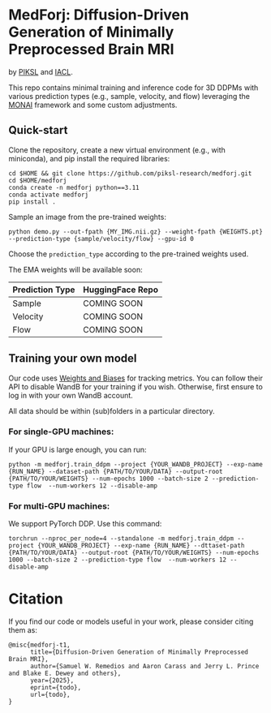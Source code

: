 # MedForj: Diffusion-Driven Generation of Minimally Preprocessed Brain MRI
by [PIKSL](https://piksl-research.github.io/) and [IACL](https://iacl.ece.jhu.edu/).

This repo contains minimal training and inference code for 3D DDPMs with various prediction types (e.g., sample, velocity, and flow) leveraging the [MONAI](https://monai.io/) framework and some custom adjustments.

## Quick-start

Clone the repository, create a new virtual environment (e.g., with miniconda), and pip install the required libraries:
```
cd $HOME && git clone https://github.com/piksl-research/medforj.git
cd $HOME/medforj
conda create -n medforj python==3.11
conda activate medforj
pip install .
```

Sample an image from the pre-trained weights:
```
python demo.py --out-fpath {MY_IMG.nii.gz} --weight-fpath {WEIGHTS.pt} --prediction-type {sample/velocity/flow} --gpu-id 0
```

Choose the `prediction_type` according to the pre-trained weights used.

The EMA weights will be available soon:

| Prediction Type | HuggingFace Repo |
| --- | --- |
| Sample | COMING SOON |
| Velocity | COMING SOON |
| Flow | COMING SOON |

## Training your own model

Our code uses [Weights and Biases](https://wandb.ai/) for tracking metrics. You can follow their API to disable WandB for your training if you wish. Otherwise, first ensure to log in with your own WandB account.

All data should be within (sub)folders in a particular directory. 

### For single-GPU machines:

If your GPU is large enough, you can run:
```
python -m medforj.train_ddpm --project {YOUR_WANDB_PROJECT} --exp-name {RUN_NAME} --dataset-path {PATH/TO/YOUR/DATA} --output-root {PATH/TO/YOUR/WEIGHTS} --num-epochs 1000 --batch-size 2 --prediction-type flow  --num-workers 12 --disable-amp 
```


### For multi-GPU machines:

We support PyTorch DDP. Use this command:

```
torchrun --nproc_per_node=4 --standalone -m medforj.train_ddpm --project {YOUR_WANDB_PROJECT} --exp-name {RUN_NAME} --dttaset-path {PATH/TO/YOUR/DATA} --output-root {PATH/TO/YOUR/WEIGHTS} --num-epochs 1000 --batch-size 2 --prediction-type flow  --num-workers 12 --disable-amp
```

# Citation
If you find our code or models useful in your work, please consider citing them as:

```
@misc{medforj-t1,
      title={Diffusion-Driven Generation of Minimally Preprocessed Brain MRI},
      author={Samuel W. Remedios and Aaron Carass and Jerry L. Prince and Blake E. Dewey and others},
      year={2025},
      eprint={todo},
      url={todo},
}
```
